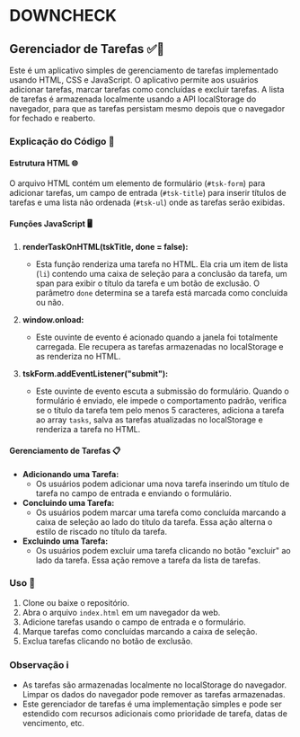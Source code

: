 # DOWNCHECK

## Gerenciador de Tarefas ✅📝

Este é um aplicativo simples de gerenciamento de tarefas implementado usando HTML, CSS e JavaScript. O aplicativo permite aos usuários adicionar tarefas, marcar tarefas como concluídas e excluir tarefas. A lista de tarefas é armazenada localmente usando a API localStorage do navegador, para que as tarefas persistam mesmo depois que o navegador for fechado e reaberto.

### Explicação do Código 🧩

#### Estrutura HTML 🌐

O arquivo HTML contém um elemento de formulário (`#tsk-form`) para adicionar tarefas, um campo de entrada (`#tsk-title`) para inserir títulos de tarefas e uma lista não ordenada (`#tsk-ul`) onde as tarefas serão exibidas.

#### Funções JavaScript 🖥️

1. **renderTaskOnHTML(tskTitle, done = false):**

   - Esta função renderiza uma tarefa no HTML. Ela cria um item de lista (`li`) contendo uma caixa de seleção para a conclusão da tarefa, um span para exibir o título da tarefa e um botão de exclusão. O parâmetro `done` determina se a tarefa está marcada como concluída ou não.

2. **window.onload:**

   - Este ouvinte de evento é acionado quando a janela foi totalmente carregada. Ele recupera as tarefas armazenadas no localStorage e as renderiza no HTML.

3. **tskForm.addEventListener("submit"):**
   - Este ouvinte de evento escuta a submissão do formulário. Quando o formulário é enviado, ele impede o comportamento padrão, verifica se o título da tarefa tem pelo menos 5 caracteres, adiciona a tarefa ao array `tasks`, salva as tarefas atualizadas no localStorage e renderiza a tarefa no HTML.

#### Gerenciamento de Tarefas 📋

- **Adicionando uma Tarefa:**
  - Os usuários podem adicionar uma nova tarefa inserindo um título de tarefa no campo de entrada e enviando o formulário.
- **Concluindo uma Tarefa:**
  - Os usuários podem marcar uma tarefa como concluída marcando a caixa de seleção ao lado do título da tarefa. Essa ação alterna o estilo de riscado no título da tarefa.
- **Excluindo uma Tarefa:**
  - Os usuários podem excluir uma tarefa clicando no botão "excluir" ao lado da tarefa. Essa ação remove a tarefa da lista de tarefas.

### Uso 🚀

1. Clone ou baixe o repositório.
2. Abra o arquivo `index.html` em um navegador da web.
3. Adicione tarefas usando o campo de entrada e o formulário.
4. Marque tarefas como concluídas marcando a caixa de seleção.
5. Exclua tarefas clicando no botão de exclusão.

### Observação ℹ️

- As tarefas são armazenadas localmente no localStorage do navegador. Limpar os dados do navegador pode remover as tarefas armazenadas.
- Este gerenciador de tarefas é uma implementação simples e pode ser estendido com recursos adicionais como prioridade de tarefa, datas de vencimento, etc.
